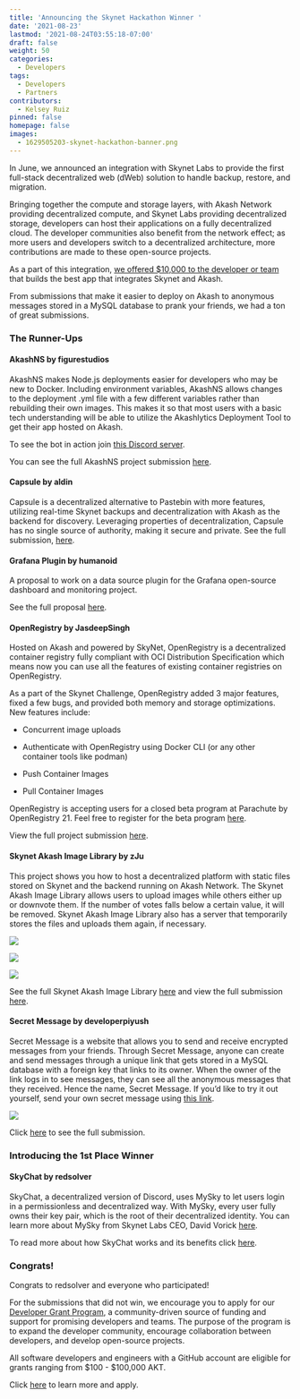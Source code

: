 ```yaml
---
title: 'Announcing the Skynet Hackathon Winner '
date: '2021-08-23'
lastmod: '2021-08-24T03:55:18-07:00'
draft: false
weight: 50
categories:
  - Developers
tags:
  - Developers
  - Partners
contributors:
  - Kelsey Ruiz
pinned: false
homepage: false
images:
  - 1629505203-skynet-hackathon-banner.png
---
```

In June, we announced an integration with Skynet Labs to provide the first full-stack decentralized web (dWeb) solution to handle backup, restore, and migration.

Bringing together the compute and storage layers, with Akash Network providing decentralized compute, and Skynet Labs providing decentralized storage, developers can host their applications on a fully decentralized cloud. The developer communities also benefit from the network effect; as more users and developers switch to a decentralized architecture, more contributions are made to these open-source projects.

As a part of this integration, [we offered $10,000 to the developer or team](https://www.youtube.com/watch?v=W2pVpefAtA8) that builds the best app that integrates Skynet and Akash. 

From submissions that make it easier to deploy on Akash to anonymous messages stored in a MySQL database to prank your friends, we had a ton of great submissions. 

### **The Runner-Ups** 

#### **AkashNS by figurestudios**

AkashNS makes Node.js deployments easier for developers who may be new to Docker. Including environment variables, AkashNS allows changes to the deployment .yml file with a few different variables rather than rebuilding their own images. This makes it so that most users with a basic tech understanding will be able to utilize the Akashlytics Deployment Tool to get their app hosted on Akash.

To see the bot in action join [this Discord server](https://discord.com/invite/F95xQ2xKat).

You can see the full AkashNS project submission [here](https://forum.akash.network/t/akashns-making-node-js-deployments-easier/916). 

#### **Capsule by aldin**

Capsule is a decentralized alternative to Pastebin with more features, utilizing real-time Skynet backups and decentralization with Akash as the backend for discovery. Leveraging properties of decentralization, Capsule has no single source of authority, making it secure and private. See the full submission, [here](https://forum.akash.network/t/challenge-decentralized-alternative-to-pastebin/).

#### **Grafana Plugin by humanoid**

A proposal to work on a data source plugin for the Grafana open-source dashboard and monitoring project. 

See the full proposal [here](https://forum.akash.network/t/project-proposal-grafana-datasource-plugin/). 

#### **OpenRegistry by JasdeepSingh**

Hosted on Akash and powered by SkyNet, OpenRegistry is a decentralized container registry fully compliant with OCI Distribution Specification which means now you can use all the features of existing container registries on OpenRegistry.

As a part of the Skynet Challenge, OpenRegistry added 3 major features, fixed a few bugs, and provided both memory and storage optimizations. New features include:

*   Concurrent image uploads
    
*   Authenticate with OpenRegistry using Docker CLI (or any other container tools like podman)
    
*   Push Container Images
    
*   Pull Container Images
    

OpenRegistry is accepting users for a closed beta program at Parachute by OpenRegistry 21. Feel free to register for the beta program [here](https://parachute.openregistry.dev/). 

View the full project submission [here](https://forum.akash.network/t/openregistry-an-open-and-reliable-container-registry/515). 

#### **Skynet Akash Image Library by zJu**

This project shows you how to host a decentralized platform with static files stored on Skynet and the backend running on Akash Network. The Skynet Akash Image Library allows users to upload images while others either up or downvote them. If the number of votes falls below a certain value, it will be removed. Skynet Akash Image Library also has a server that temporarily stores the files and uploads them again, if necessary.

![](https://www.datocms-assets.com/45776/1629736631-akashmeme1.jpeg)

![](https://www.datocms-assets.com/45776/1629736781-akashmeme2.jpeg)

![](https://www.datocms-assets.com/45776/1629736796-akashmeme3.jpeg)

See the full Skynet Akash Image Library [here](https://akashost.hns.siasky.net/) and view the full submission [here](https://forum.akash.network/t/skynet-akash-image-library/857).

#### **Secret Message by developerpiyush**

Secret Message is a website that allows you to send and receive encrypted messages from your friends. Through Secret Message, anyone can create and send messages through a unique link that gets stored in a MySQL database with a foreign key that links to its owner. When the owner of the link logs in to see messages, they can see all the anonymous messages that they received. Hence the name, Secret Message. If you’d like to try it out yourself, send your own secret message using [this link](http://j00j6ner7pdkb86le6mhhgm3ug.ingress.provider-0.prod.ams1.akash.pub/message.php?name=piyush_). 

![](https://www.datocms-assets.com/45776/1629506009-screen-shot-2021-08-20-at-4-08-21-pm.png)

Click [here](https://forum.akash.network/t/challenge-get-secret-message-feedbacks-from-your-friend/) to see the full submission. 

### **Introducing the 1st Place Winner**

#### **SkyChat by redsolver**

SkyChat, a decentralized version of Discord, uses MySky to let users login in a permissionless and decentralized way. With MySky, every user fully owns their key pair, which is the root of their decentralized identity. You can learn more about MySky from Skynet Labs CEO, David Vorick [here](https://blog.sia.tech/mysky-your-home-on-the-global-operating-system-of-the-future-5a288f89825c). 

To read more about how SkyChat works and its benefits click [here](https://forum.akash.network/t/skychat-decentralized-alternative-to-discord-powered-by-skynet-and-akash/732/6). 

### Congrats!

Congrats to redsolver and everyone who participated!

For the submissions that did not win, we encourage you to apply for our [Developer Grant Program](https://forum.akash.network/t/new-developer-grants-program-community-awards-board/541), a community-driven source of funding and support for promising developers and teams. The purpose of the program is to expand the developer community, encourage collaboration between developers, and develop open-source projects.  

All software developers and engineers with a GitHub account are eligible for grants ranging from $100 - $100,000 AKT. 

  
Click [here](https://forum.akash.network/t/how-to-apply-for-developer-grants/685) to learn more and apply.
